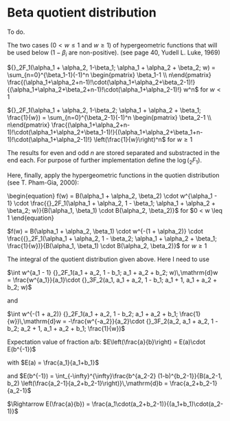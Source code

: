 # Beta quotient distribution

To do.


The two cases ($0<w\leq1$ and $w\geq1$) of hypergeometric functions that will be used below ($1 - \beta_i$ are non-positive). (see page 40, Yudell L. Luke, 1969)

${}_2F_1(\alpha_1 + \alpha_2, 1-\beta_1; \alpha_1 + \alpha_2 + \beta_2; w) = \sum_{n=0}^{\beta_1-1}(-1)^n \begin{pmatrix} \beta_1-1 \\ n\end{pmatrix} \frac{(\alpha_1+\alpha_2+n-1)!\cdot(\alpha_1+\alpha_2+\beta_2-1)!}{(\alpha_1+\alpha_2+\beta_2+n-1)!\cdot(\alpha_1+\alpha_2-1)!} w^n$ for $w<1$

${}_2F_1(\alpha_1 + \alpha_2, 1-\beta_2; \alpha_1 + \alpha_2 + \beta_1; \frac{1}{w}) = \sum_{n=0}^{\beta_2-1}(-1)^n \begin{pmatrix} \beta_2-1 \\ n\end{pmatrix} \frac{(\alpha_1+\alpha_2+n-1)!\cdot(\alpha_1+\alpha_2+\beta_1-1)!}{(\alpha_1+\alpha_2+\beta_1+n-1)!\cdot(\alpha_1+\alpha_2-1)!} \left(\frac{1}{w}\right)^n$ for $w\geq1$

The results for even and odd $n$ are stored separated and substracted in the end each. For purpose of further implementation define the $\log({_2F_1})$.


Here, finally, apply the hypergeometric functions in the quotien distribution (see T. Pham-Gia, 2000):

\begin{equation}
f(w) = B(\alpha_1 + \alpha_2, \beta_2) \cdot w^{\alpha_1 - 1} \cdot \frac{{}_2F_1(\alpha_1 + \alpha_2, 1 - \beta_1; \alpha_1 + \alpha_2 + \beta_2; w)}{B(\alpha_1, \beta_1) \cdot B(\alpha_2, \beta_2)}$ for $0 < w \leq 1
\end{equation}

$f(w) = B(\alpha_1 + \alpha_2, \beta_1) \cdot w^{-(1 + \alpha_2)} \cdot \frac{{}_2F_1(\alpha_1 + \alpha_2, 1 - \beta_2; \alpha_1 + \alpha_2 + \beta_1; \frac{1}{w})}{B(\alpha_1, \beta_1) \cdot B(\alpha_2, \beta_2)}$ for $w \geq 1$


The integral of the quotient distribution given above. Here I need to use

$\int w^{a_1 - 1} {}_2F_1(a_1 + a_2, 1 - b_1; a_1 + a_2 + b_2; w)\,\mathrm{d}w = \frac{w^{a_1}}{a_1}\cdot {}_3F_2(a_1, a_1 + a_2, 1 - b_1; a_1 + 1, a_1 + a_2 + b_2; w)$

and

$\int w^{-(1 + a_2)} {}_2F_1(a_1 + a_2, 1 - b_2; a_1 + a_2 + b_1; \frac{1}{w})\,\mathrm{d}w = -\frac{w^{-a_2}}{a_2}\cdot {}_3F_2(a_2, a_1 + a_2, 1 - b_2; a_2 + 1, a_1 + a_2 + b_1; \frac{1}{w})$


Expectation value of fraction a/b: $E\left(\frac{a}{b}\right) = E(a)\cdot E(b^{-1})$

with $E(a) = \frac{a_1}{a_1+b_1}$

and $E(b^{-1}) = \int_{-\infty}^{\infty}\frac{b^{a_2-2} (1-b)^{b_2-1}}{B(a_2-1, b_2) \left(\frac{a_2-1}{a_2+b_2-1}\right)}\,\mathrm{d}b = \frac{a_2+b_2-1}{a_2-1}$

$\Rightarrow E(\frac{a}{b}) = \frac{a_1\cdot(a_2+b_2-1)}{(a_1+b_1)\cdot(a_2-1)}$
